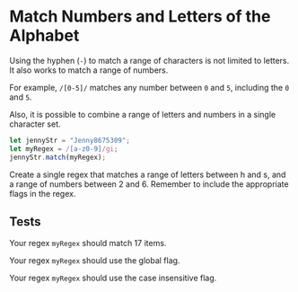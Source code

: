 # Match Numbers and Letters of the Alphabet

Using the hyphen (`-`) to match a range of characters is not limited to letters. It also works to match a range of numbers.

For example, `/[0-5]/` matches any number between `0` and `5`, including the `0` and `5`.

Also, it is possible to combine a range of letters and numbers in a single character set.

```javascript
let jennyStr = "Jenny8675309";
let myRegex = /[a-z0-9]/gi;
jennyStr.match(myRegex);
```

Create a single regex that matches a range of letters between h and s, and a range of numbers between 2 and 6. Remember to include the appropriate flags in the regex.

## Tests

Your regex `myRegex` should match 17 items.

Your regex `myRegex` should use the global flag.

Your regex `myRegex` should use the case insensitive flag.
